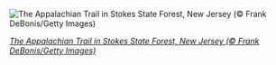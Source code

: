 
![The Appalachian Trail in Stokes State Forest, New Jersey (© Frank DeBonis/Getty Images)](https://cn.bing.com//th?id=OHR.AppalachianTrail_EN-US5662298732_1920x1080.jpg&rf=LaDigue_1920x1080.jpg&pid=hp)

*[The Appalachian Trail in Stokes State Forest, New Jersey (© Frank DeBonis/Getty Images)](https://www.bing.com/search?q=appalachian+trail&form=hpcapt&filters=HpDate%3a%2220210708_0700%22)*
